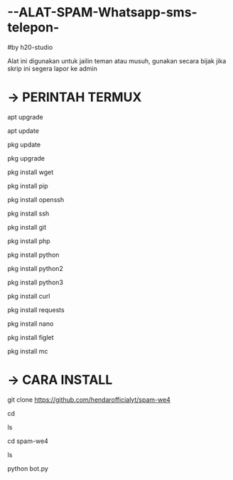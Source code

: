 # --ALAT-SPAM-Whatsapp-sms-telepon-
#by h20-studio

Alat ini digunakan untuk jailin teman atau musuh, gunakan secara bijak jika skrip ini segera lapor ke admin

# -> PERINTAH TERMUX

apt upgrade

apt update

pkg update

pkg upgrade

pkg install wget

pkg install pip

pkg install openssh

pkg install ssh

pkg install git

pkg install php

pkg install python

pkg install python2

pkg install python3

pkg install curl

pkg install requests

pkg install nano

pkg install figlet

pkg install mc

# -> CARA INSTALL

git clone https://github.com/hendarofficialyt/spam-we4

cd

ls

cd spam-we4

ls

python bot.py

